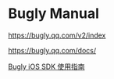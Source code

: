 # Bugly Manual

<https://bugly.qq.com/v2/index>

<https://bugly.qq.com/docs/>

[Bugly iOS SDK 使用指南](https://bugly.qq.com/docs/user-guide/instruction-manual-ios/)
